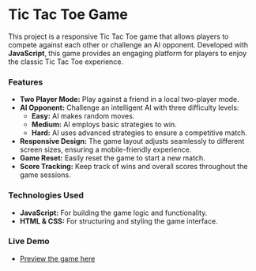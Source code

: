 # Tic Tac Toe Game

This project is a responsive Tic Tac Toe game that allows players to compete against each other or challenge an AI opponent. Developed with **JavaScript**, this game provides an engaging platform for players to enjoy the classic Tic Tac Toe experience.

### Features
- **Two Player Mode:** Play against a friend in a local two-player mode.
- **AI Opponent:** Challenge an intelligent AI with three difficulty levels:
  - **Easy:** AI makes random moves.
  - **Medium:** AI employs basic strategies to win.
  - **Hard:** AI uses advanced strategies to ensure a competitive match.
- **Responsive Design:** The game layout adjusts seamlessly to different screen sizes, ensuring a mobile-friendly experience.
- **Game Reset:** Easily reset the game to start a new match.
- **Score Tracking:** Keep track of wins and overall scores throughout the game sessions.

### Technologies Used
- **JavaScript:** For building the game logic and functionality.
- **HTML & CSS:** For structuring and styling the game interface.

### Live Demo
- [Preview the game here](https://ayman-dwikat.github.io/TicTacToe-AI/)
